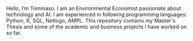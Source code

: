 Hello, I’m Tommaso. I am an Environmental Economist passionate about technology and AI. I am experienced in following programming languages: Python, R, SQL, Netlogo, AMPL. This repository contains my Master's Thesis and some of the academic and business projects I have worked on so far. 

